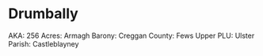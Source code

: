 # Drumbally

AKA: 256
Acres: Armagh
Barony: Creggan
County: Fews Upper
PLU: Ulster
Parish: Castleblayney